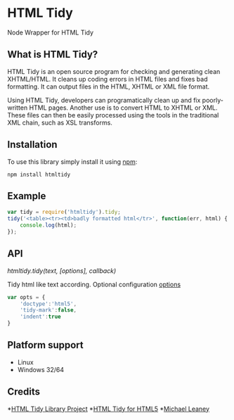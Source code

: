 HTML Tidy
=========

Node Wrapper for HTML Tidy

What is HTML Tidy?
-----------------
HTML Tidy is an open source program for checking and generating clean XHTML/HTML. 
It cleans up coding errors in HTML files and fixes bad formatting. 
It can output files in the HTML, XHTML or XML file format.

Using HTML Tidy, developers can programatically clean up and fix poorly-written HTML pages. 
Another use is to convert HTML to XHTML or XML. 
These files can then be easily processed using the tools in the traditional XML chain, 
such as XSL transforms.

Installation
------------
To use this library simply install it using [npm](http://npmjs.org/):

    npm install htmltidy
    
Example
-------

```javascript
var tidy = require('htmltidy').tidy;
tidy('<table><tr><td>badly formatted html</tr>', function(err, html) { 
    console.log(html); 
});
```

API
---
*htmltidy.tidy(text, [options], callback)*

Tidy html like text according.
Optional configuration [options](http://w3c.github.com/tidy-html5/quickref.html)

```javascript
var opts = {
    'doctype':'html5',
    'tidy-mark':false,
    'indent':true
}
```
    
Platform support
----------------
* Linux
* Windows 32/64

Credits
-------
*[HTML Tidy Library Project](http://tidy.sourceforge.net/)
*[HTML Tidy for HTML5](http://w3c.github.com/tidy-html5/)
*[Michael Leaney](http://stackoverflow.com/a/8220285/770155)



